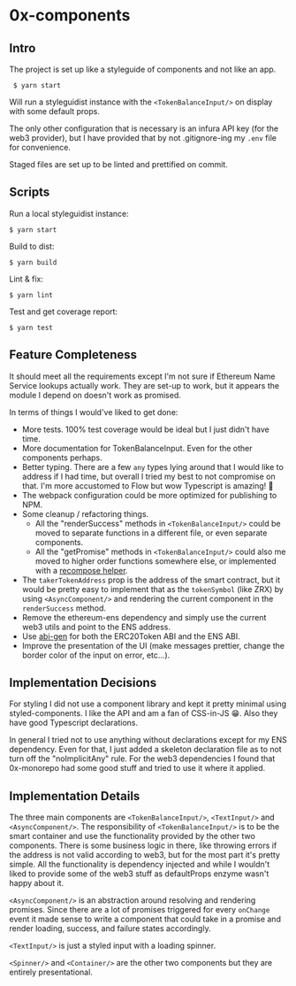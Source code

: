 # 0x-components

## Intro
The project is set up like a styleguide of components and not like an app. 

```
 $ yarn start 
 ``` 
Will run a styleguidist instance with the `<TokenBalanceInput/>` on display with some default props. 

The only other configuration that is necessary is an infura API key (for the web3 provider), but I have provided that by not .gitignore-ing my `.env` file for convenience. 

Staged files are set up to be linted and prettified on commit.

## Scripts
Run a local styleguidist instance:
```
$ yarn start
```
Build to dist:
```
$ yarn build
```
Lint & fix:
```
$ yarn lint
```
Test and get coverage report:
```
$ yarn test
```

## Feature Completeness
It should meet all the requirements except I'm not sure if Ethereum Name Service lookups actually work. They are set-up to work, but it appears the module I depend on doesn't work as promised.

In terms of things I would've liked to get done:
- More tests. 100% test coverage would be ideal but I just didn't have time.
- More documentation for TokenBalanceInput. Even for the other components perhaps.
- Better typing. There are a few `any` types lying around that I would like to address if I had time, but overall I tried my best to not compromise on that. I'm more accustomed to Flow but wow Typescript is amazing! 💫
- The webpack configuration could be more optimized for publishing to NPM.
- Some cleanup / refactoring things. 
  - All the "renderSuccess" methods in `<TokenBalanceInput/>` could be moved to separate functions in a different file, or even separate components.
  - All the "getPromise" methods in `<TokenBalanceInput/>` could also me moved to higher order functions somewhere else, or implemented with a [recompose helper](https://github.com/acdlite/recompose/blob/master/docs/API.md#withhandlers).
- The `takerTokenAddress` prop is the address of the smart contract, but it would be pretty easy to implement that as the `tokenSymbol` (like ZRX) by using `<AsyncComponent/>` and rendering the current component in the `renderSuccess` method.
- Remove the ethereum-ens dependency and simply use the current web3 utils and point to the ENS address.
- Use [abi-gen](https://github.com/0xProject/0x-monorepo/tree/development/packages/abi-gen) for both the ERC20Token ABI and the ENS ABI.
- Improve the presentation of the UI (make messages prettier, change the border color of the input on error, etc...).

## Implementation Decisions
For styling I did not use a component library and kept it pretty minimal using styled-components. I like the API and am a fan of CSS-in-JS 😁. Also they have good Typescript declarations. 

In general I tried not to use anything without declarations except for my ENS dependency. Even for that, I just added a skeleton declaration file as to not turn off the "noImplicitAny" rule. For the web3 dependencies I found that 0x-monorepo had some good stuff and tried to use it where it applied.

## Implementation Details
The three main components are `<TokenBalanceInput/>`, `<TextInput/>` and `<AsyncComponent/>`. 
The responsibility of `<TokenBalanceInput/>` is to be the smart container and use the functionality provided by the other two components. There is some business logic in there, like throwing errors if the address is not valid according to web3, but for the most part it's pretty simple. All the functionality is dependency injected and while I wouldn't liked to provide some of the web3 stuff as defaultProps enzyme wasn't happy about it.

`<AsyncComponent/>` is an abstraction around resolving and rendering promises. Since there are a lot of promises triggered for every `onChange` event it made sense to write a component that could take in a promise and render loading, success, and failure states accordingly.

`<TextInput/>` is just a styled input with a loading spinner.

`<Spinner/>` and `<Container/>` are the other two components but they are entirely presentational. 
